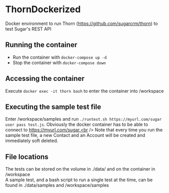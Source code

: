 # ThornDockerized
Docker environment to run Thorn (https://github.com/sugarcrm/thorn) to test Sugar's REST API

## Running the container
* Run the container with `docker-compose up -d`
* Stop the container with `docker-compose down`

## Accessing the container
Execute `docker exec -it thorn bash` to enter the container into /workspace <br />

## Executing the sample test file
Enter /workspace/samples and run `./runtest.sh https://myurl.com/sugar user pass test.js`. Obviously the docker container has to be able to connect to https://myurl.com/sugar.<br />
Note that every time you run the sample test file, a new Contact and an Account will be created and immediately soft deleted.

## File locations
The tests can be stored on the volume in ./data/ and on the container in /workspace<br />
A sample test, and a bash script to run a single test at the time, can be found in ./data/samples and /workspace/samples<br />
